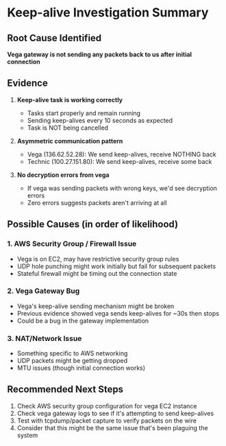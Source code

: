 # Keep-alive Investigation Summary

## Root Cause Identified
**Vega gateway is not sending any packets back to us after initial connection**

## Evidence
1. **Keep-alive task is working correctly**
   - Tasks start properly and remain running
   - Sending keep-alives every 10 seconds as expected
   - Task is NOT being cancelled

2. **Asymmetric communication pattern**
   - Vega (136.62.52.28): We send keep-alives, receive NOTHING back
   - Technic (100.27.151.80): We send keep-alives, receive some back

3. **No decryption errors from vega**
   - If vega was sending packets with wrong keys, we'd see decryption errors
   - Zero errors suggests packets aren't arriving at all

## Possible Causes (in order of likelihood)

### 1. AWS Security Group / Firewall Issue
- Vega is on EC2, may have restrictive security group rules
- UDP hole punching might work initially but fail for subsequent packets
- Stateful firewall might be timing out the connection state

### 2. Vega Gateway Bug
- Vega's keep-alive sending mechanism might be broken
- Previous evidence showed vega sends keep-alives for ~30s then stops
- Could be a bug in the gateway implementation

### 3. NAT/Network Issue
- Something specific to AWS networking
- UDP packets might be getting dropped
- MTU issues (though initial connection works)

## Recommended Next Steps
1. Check AWS security group configuration for vega EC2 instance
2. Check vega gateway logs to see if it's attempting to send keep-alives
3. Test with tcpdump/packet capture to verify packets on the wire
4. Consider that this might be the same issue that's been plaguing the system